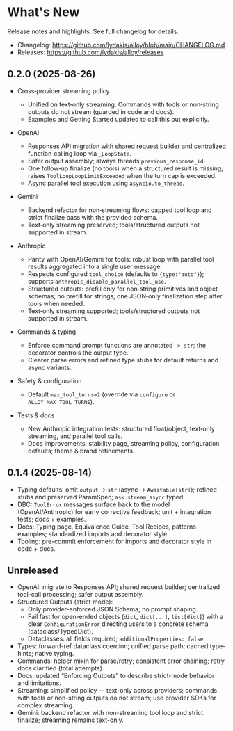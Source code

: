# What's New

Release notes and highlights. See full changelog for details.

- Changelog: https://github.com/lydakis/alloy/blob/main/CHANGELOG.md
- Releases: https://github.com/lydakis/alloy/releases

## 0.2.0 (2025-08-26)
- Cross‑provider streaming policy
  - Unified on text‑only streaming. Commands with tools or non‑string outputs do not stream (guarded in code and docs).
  - Examples and Getting Started updated to call this out explicitly.

- OpenAI
  - Responses API migration with shared request builder and centralized function‑calling loop via `_LoopState`.
  - Safer output assembly; always threads `previous_response_id`.
  - One follow‑up finalize (no tools) when a structured result is missing; raises `ToolLoopLoopLimitExceeded` when the turn cap is exceeded.
  - Async parallel tool execution using `asyncio.to_thread`.

- Gemini
  - Backend refactor for non‑streaming flows: capped tool loop and strict finalize pass with the provided schema.
  - Text‑only streaming preserved; tools/structured outputs not supported in stream.

- Anthropic
  - Parity with OpenAI/Gemini for tools: robust loop with parallel tool results aggregated into a single user message.
  - Respects configured `tool_choice` (defaults to `{type:"auto"}`); supports `anthropic_disable_parallel_tool_use`.
  - Structured outputs: prefill only for non‑string primitives and object schemas; no prefill for strings; one JSON‑only finalization step after tools when needed.
  - Text‑only streaming supported; tools/structured outputs not supported in stream.

- Commands & typing
  - Enforce command prompt functions are annotated `-> str`; the decorator controls the output type.
  - Clearer parse errors and refined type stubs for default returns and async variants.

- Safety & configuration
  - Default `max_tool_turns=2` (override via `configure` or `ALLOY_MAX_TOOL_TURNS`).

- Tests & docs
  - New Anthropic integration tests: structured float/object, text‑only streaming, and parallel tool calls.
  - Docs improvements: stability page, streaming policy, configuration defaults; theme & brand refinements.

## 0.1.4 (2025-08-14)
- Typing defaults: omit `output` → `str` (async → `Awaitable[str]`); refined stubs and preserved ParamSpec; `ask.stream_async` typed.
- DBC: `ToolError` messages surface back to the model (OpenAI/Anthropic) for early corrective feedback; unit + integration tests; docs + examples.
- Docs: Typing page, Equivalence Guide, Tool Recipes, patterns examples; standardized imports and decorator style.
- Tooling: pre-commit enforcement for imports and decorator style in code + docs.

## Unreleased
- OpenAI: migrate to Responses API; shared request builder; centralized tool-call processing; safer output assembly.
- Structured Outputs (strict mode):
  - Only provider-enforced JSON Schema; no prompt shaping.
  - Fail fast for open-ended objects (`dict`, `dict[...]`, `list[dict]`) with a clear `ConfigurationError` directing users to a concrete schema (dataclass/TypedDict).
  - Dataclasses: all fields required; `additionalProperties: false`.
- Types: forward-ref dataclass coercion; unified parse path; cached type-hints; native typing.
- Commands: helper mixin for parse/retry; consistent error chaining; retry docs clarified (total attempts).
- Docs: updated “Enforcing Outputs” to describe strict-mode behavior and limitations.
 - Streaming: simplified policy — text-only across providers; commands with tools or non-string outputs do not stream; use provider SDKs for complex streaming.
 - Gemini: backend refactor with non-streaming tool loop and strict finalize; streaming remains text-only.
